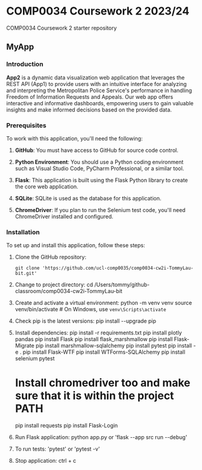 # COMP0034 Coursework 2 2023/24
COMP0034 Coursework 2 starter repository

## MyApp

### Introduction

**App2** is a dynamic data visualization web application that leverages the REST API (App1) to provide users with an intuitive interface for analyzing and interpreting the Metropolitan Police Service's performance in handling Freedom of Information Requests and Appeals. Our web app offers interactive and informative dashboards, empowering users to gain valuable insights and make informed decisions based on the provided data.


### Prerequisites
To work with this application, you'll need the following:

1. **GitHub**: You must have access to GitHub for source code control.

2. **Python Environment**: You should use a Python coding environment such as Visual Studio Code, PyCharm Professional, or a similar tool.

3. **Flask**: This application is built using the Flask Python library to create the core web application.

4. **SQLite**: SQLite is used as the database for this application.

5. **ChromeDriver**: If you plan to run the Selenium test code, you'll need ChromeDriver installed and configured.

### Installation
To set up and install this application, follow these steps:

1. Clone the GitHub repository:
   ```shell
   git clone 'https://github.com/ucl-comp0035/comp0034-cw2i-TommyLau-bit.git'

2. Change to project directory:
   cd /Users/tommy/github-classroom/comp0034-cw2i-TommyLau-bit

3. Create and activate a virtual environment:
    python -m venv venv
    source venv/bin/activate  # On Windows, use `venv\Scripts\activate`

4. Check pip is the latest versions: pip install --upgrade pip

5. Install dependencies:
    pip install -r requirements.txt
    pip install plotly pandas
    pip install Flask
    pip install flask_marshmallow
    pip install Flask-Migrate
    pip install marshmallow-sqlalchemy
    pip install pytest
    pip install -e .
    pip install Flask-WTF
    pip install WTForms-SQLAlchemy
    pip install selenium pytest
    # Install chromedriver too and make sure that it is within the project PATH
    pip install requests
    pip install Flask-Login

6. Run Flask application:
    python app.py or 'flask --app src run --debug'

7. To run tests:
    'pytest' or 'pytest -v'

8. Stop application:
    ctrl + c





